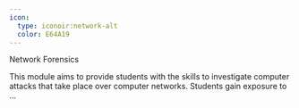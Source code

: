 ```yaml
---
icon:
  type: iconoir:network-alt
  color: E64A19
---
```

Network Forensics

This module aims to provide students with the skills to investigate computer attacks that take place over computer networks. Students gain exposure to ... 
